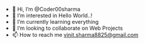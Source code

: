 - 👋 Hi, I’m @Coder00sharma
- 👀 I’m interested in Hello World..!
- 🌱 I’m currently learning everything
- 💞️ I’m looking to collaborate on Web Projects
- 📫 How to reach me vinit.sharma8825@gmail.com

<!---
Coder00sharma/Coder00sharma is a ✨ special ✨ repository because its `README.md` (this file) appears on your GitHub profile.
You can click the Preview link to take a look at your changes.
--->
